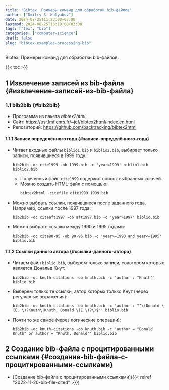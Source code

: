 ```yaml
---
title: "Bibtex. Примеры команд для обработки bib-файлов"
author: ["Dmitry S. Kulyabov"]
date: 2024-08-25T11:23:00+03:00
lastmod: 2024-08-25T13:18:00+03:00
tags: ["tex", "bib"]
categories: ["computer-science"]
draft: false
slug: "bibtex-examples-processing-bib"
---
```


Bibtex. Примеры команд для обработки bib-файлов.

<!--more-->

{{< toc >}}


## <span class="section-num">1</span> Извлечение записей из bib-файла {#извлечение-записей-из-bib-файла}


### <span class="section-num">1.1</span> bib2bib {#bib2bib}

-   Программа из пакета _bibtex2html_.
-   Сайт: <https://usr.lmf.cnrs.fr/~jcf/bibtex2html/index.en.html>
-   Репозиторий: <https://github.com/backtracking/bibtex2html>


#### <span class="section-num">1.1.1</span> Записи определённого года {#записи-определённого-года}

-   Читает входные файлы `biblio1.bib` и `biblio2.bib`, выбирает только записи, появившиеся в 1999 году:
    ```shell
    bib2bib -oc cite1999 -ob 1999.bib -c 'year=1999' biblio1.bib biblio2.bib
    ```

    -   Полученный файл `cite1999` содержит список выбранных ключей.
    -   Можно создать HTML-файл с помощью:
        ```shell
        bibtex2html -citefile cite1999 1999.bib
        ```
-   Можно выбрать ссылки, появившиеся после заданного года. Например, ссылки после 1997 года:
    ```shell
    bib2bib -oc citeaft1997 -ob aft1997.bib -c 'year>1997' biblio.bib
    ```
-   Можно выбрать ссылки между 1990 и 1995 годами:
    ```shell
    bib2bib -oc cite90-95 -ob 90-95.bib -c 'year>=1990 and year<=1995' biblio.bib
    ```


#### <span class="section-num">1.1.2</span> Ссылки данного автора {#ссылки-данного-автора}

-   Читаем файл `biblio.bib`, выберем только записи, соавтором которых является Дональд Кнут:
    ```shell
    bib2bib -oc knuth-citations -ob knuth.bib -c 'author : "Knuth"' biblio.bib
    ```
-   Выберем только те ссылки, автор которых только Кнут (через регулярные выражения):
    ```shell
    bib2bib -oc knuth-citations -ob knuth.bib -c 'author : "^\(Donald \(E. \)?Knuth\|Knuth, Donald \(E.\)?\)$"' biblio.bib
    ```
-   Почти то же самое (через логические операции):
    ```shell
    bib2bib -oc knuth-citations -ob knuth.bib -c 'author = "Donald Knuth" or author = "Knuth, Donald"' biblio.bib
    ```


## <span class="section-num">2</span> Создание bib-файла с процитированными ссылками {#создание-bib-файла-с-процитированными-ссылками}

-   [Создание bib-файла с процитированными ссылками]({{< relref "2022-11-20-bib-file-cited" >}})
